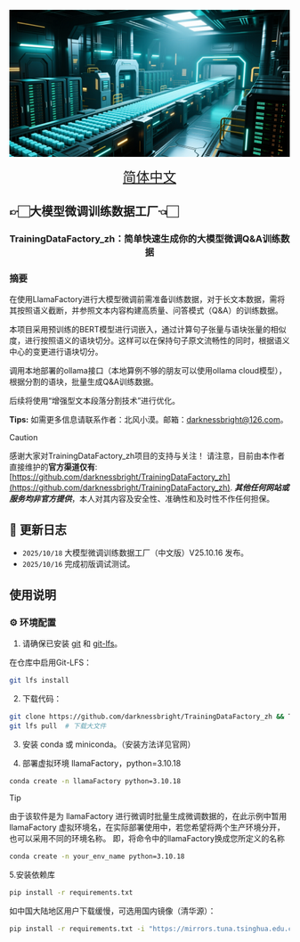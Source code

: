 [![TrainingDataFactory_zh](assets/title_image.png)](assets/title_image.png)

<div align="center">
<a href="README.md" style="font-size: 24px">简体中文</a> 
</div>

## 👉🏻大模型微调训练数据工厂👈🏻

<center><h3>TrainingDataFactory_zh：简单快速生成你的大模型微调Q&A训练数据</h3></center>

### 摘要

在使用LlamaFactory进行大模型微调前需准备训练数据，对于长文本数据，需将其按照语义截断，并参照文本内容构建高质量、问答模式（Q&A）的训练数据。

本项目采用预训练的BERT模型进行词嵌入，通过计算句子张量与语块张量的相似度，进行按照语义的语块切分。这样可以在保持句子原文流畅性的同时，根据语义中心的变更进行语块切分。

调用本地部署的ollama接口（本地算例不够的朋友可以使用ollama cloud模型），根据分割的语块，批量生成Q&A训练数据。

后续将使用“增强型文本段落分割技术”进行优化。

**Tips:** 如需更多信息请联系作者：北风小漠。邮箱：darknessbright@126.com</u>。

> [!CAUTION]
> 感谢大家对TrainingDataFactory_zh项目的支持与关注！
> 请注意，目前由本作者直接维护的**官方渠道仅有**: [https://github.com/darknessbright/TrainingDataFactory_zh](https://github.com/darknessbright/TrainingDataFactory_zh).
> ***其他任何网站或服务均非官方提供***，本人对其内容及安全性、准确性和及时性不作任何担保。

## 📣 更新日志

- `2025/10/18` 大模型微调训练数据工厂（中文版）V25.10.16 发布。
- `2025/10/16` 完成初版调试测试。

## 使用说明

### ⚙️ 环境配置

1. 请确保已安装 [git](https://git-scm.com/downloads) 和 [git-lfs](https://git-lfs.com/)。

在仓库中启用Git-LFS：

```bash
git lfs install
```

2. 下载代码：

```bash
git clone https://github.com/darknessbright/TrainingDataFactory_zh && TrainingDataFactory_zh
git lfs pull  # 下载大文件
```

3. 安装 conda 或 miniconda。（安装方法详见官网）
   
4. 部署虚拟环境 llamaFactory，python=3.10.18

```bash
conda create -n llamaFactory python=3.10.18
```

> [!TIP]
> 
> 由于该软件是为 llamaFactory 进行微调时批量生成微调数据的，在此示例中暂用 llamaFactory 虚拟环境名，在实际部署使用中，若您希望将两个生产环境分开，也可以采用不同的环境名称。
> 即，将命令中的llamaFactory换成您所定义的名称
> ```bash
> conda create -n your_env_name python=3.10.18
> ```

5.安装依赖库

```bash
pip install -r requirements.txt
```

如中国大陆地区用户下载缓慢，可选用国内镜像（清华源）：

```bash
pip install -r requirements.txt -i "https://mirrors.tuna.tsinghua.edu.cn/pypi/web/simple"
```
